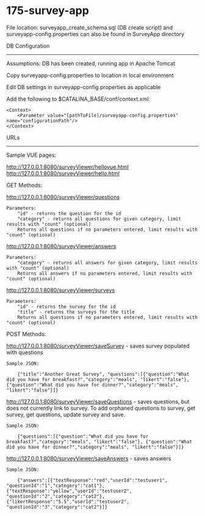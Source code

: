 # 175-survey-app


File location: 
    surveyapp_create_schema.sql (DB create script) and surveyapp-config.properties can also be found in SurveyApp directory


DB Configuration
*************************************************************************************************
Assumptions: DB has been created, running app in Apache Tomcat

Copy surveyapp-config.properties to location in local environment

Edit DB settings in surveyapp-config.properties as applicable

Add the following to $CATALINA_BASE/conf/context.xml:

    <Context>
        <Parameter value="[pathToFile]/surveyapp-config.properties" name="configurationPath"/>
    </Context>



URLs
*************************************************************************************************

Sample VUE pages:

http://127.0.0.1:8080/surveyViewer/hellovue.html
http://127.0.0.1:8080/surveyViewer/hello.html


GET Methods:

http://127.0.0.1:8080/surveyViewer/questions

    Parameters:
        "id" - returns the question for the id
        "category" - returns all questions for given category, limit results with "count" (optional)
        Returns all questions if no parameters entered, limit results with "count" (optional)

http://127.0.0.1:8080/surveyViewer/answers

    Parameters:
        "category" - returns all answers for given category, limit results with "count" (optional)
        Returns all answers if no parameters entered, limit results with "count" (optional)

http://127.0.0.1:8080/surveyViewer/surveys

    Parameters:
        "id" - returns the survey for the id
        "title" - returns the surveys for the title
        Returns all questions if no parameters entered, limit results with "count" (optional)


POST Methods:


http://127.0.0.1:8080/surveyViewer/saveSurvey - saves survey populated with questions

    Sample JSON:

        {"title":"Another Great Survey", "questions":[{"question":"What did you have for breakfast?","category":"meals", "likert":"false"}, {"question":"What did you have for dinner?","category":"meals", "likert":"false"}]}


http://127.0.0.1:8080/surveyViewer/saveQuestions - saves questions, but does not currently link to survey.  To add orphaned questions to survey, get survey, get questions, update survey and save.

	Sample JSON:

        {"questions":[{"question":"What did you have for breakfast?","category":"meals", "likert":"false"}, {"question":"What did you have for dinner?","category":"meals", "likert":"false"}]}
		

http://127.0.0.1:8080/surveyViewer/saveAnswers - saves answers

	Sample JSON:

        {"answers":[{"textResponse":"red","userId":"testuser1", "questionId":"1","category":"cat1"}, {"textResponse":"yellow","userId":"testuser2", "questionId":"2","category":"cat2"}, {"likertResponse":"5.5","userId":"testuser2", "questionId":"3","category":"cat2"}]}

